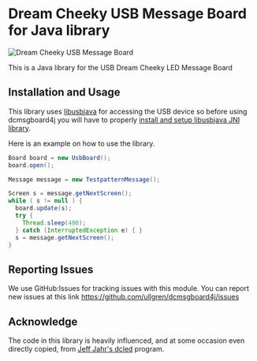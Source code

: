 # Dream Cheeky USB Message Board for Java library

![Dream Cheeky USB Message Board](http://www.last-outpost.com/~malakai/dcled/52_product_image.jpg)

This is a Java library for the USB Dream Cheeky LED Message Board

##  Installation and Usage
This library uses [libusbjava](http://libusbjava.sourceforge.net/wp/) for accessing the USB device so before using dcmsgboard4j you will have to properly [install and setup libusbjava JNI library](http://libusbjava.sourceforge.net/wp/?page_id=8).

Here is an example on how to use the library.
```java
Board board = new UsbBoard();
board.open();

Message message = new TestpatternMessage();

Screen s = message.getNextScreen();
while ( s != null ) {
  board.update(s);
  try {
    Thread.sleep(400);
  } catch (InterruptedException e) { }
  s = message.getNextScreen();
}
```

## Reporting Issues

We use GitHub:Issues for tracking issues with this module. You can report new issues at this link https://github.com/ullgren/dcmsgboard4j/issues

## Acknowledge

The code in this library is heavily influenced, and at some occasion even directly copied, from [Jeff Jahr's dcled](http://www.last-outpost.com/~malakai/dcled/) program.







